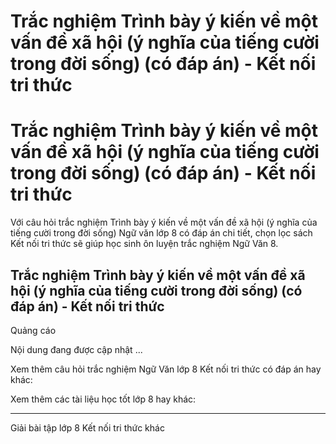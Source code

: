 # Trắc nghiệm Trình bày ý kiến về một vấn đề xã hội (ý nghĩa của tiếng cười trong đời sống) (có đáp án) - Kết nối tri thức

# Trắc nghiệm Trình bày ý kiến về một vấn đề xã hội (ý nghĩa của tiếng cười trong đời sống) (có đáp án) - Kết nối tri thức

Với câu hỏi trắc nghiệm Trình bày ý kiến về một vấn đề xã hội (ý nghĩa của tiếng cười trong đời sống) Ngữ văn lớp 8 có đáp án chi tiết, chọn lọc sách Kết nối tri thức sẽ giúp học sinh ôn luyện trắc nghiệm Ngữ Văn 8.

## Trắc nghiệm Trình bày ý kiến về một vấn đề xã hội (ý nghĩa của tiếng cười trong đời sống) (có đáp án) - Kết nối tri thức

Quảng cáo

Nội dung đang được cập nhật ...

Xem thêm câu hỏi trắc nghiệm Ngữ Văn lớp 8 Kết nối tri thức có đáp án hay khác:

Xem thêm các tài liệu học tốt lớp 8 hay khác:

* * *

Giải bài tập lớp 8 Kết nối tri thức khác
